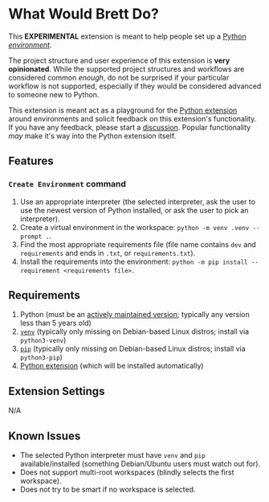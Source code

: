 # What Would Brett Do?

This **EXPERIMENTAL** extension is meant to help people set up a [Python _environment_](https://code.visualstudio.com/docs/python/environments).

The project structure and user experience of this extension is **very opinionated**. While the supported project structures and workflows are considered common _enough_, do not be surprised if your particular workflow is not supported, especially if they would be considered advanced to someone new to Python.

This extension is meant act as a playground for the [Python extension](https://marketplace.visualstudio.com/items?itemName=ms-python.python) around environments and solicit feedback on this extension's functionality. If you have any feedback, please start a [discussion](https://github.com/brettcannon/WWBD/discussions). Popular functionality _may_ make it's way into the Python extension itself.

## Features

### `Create Environment` command

1. Use an appropriate interpreter (the selected interpreter, ask the user to use the newest version of Python installed, or ask the user to pick an interpreter).
1. Create a virtual environment in the workspace: `python -m venv .venv --prompt .`.
2. Find the most appropriate requirements file (file name contains `dev` and `requirements` and ends in `.txt`, or `requirements.txt`).
3. Install the requirements into the environment: `python -m pip install --requirement <requirements file>`.

## Requirements

1. Python (must be an [actively maintained version](https://devguide.python.org/#status-of-python-branches); typically any version less than 5 years old)
2. [`venv`](https://docs.python.org/3/library/venv.html) (typically only missing on Debian-based Linux distros; install via `python3-venv`)
3. [`pip`](https://pip.pypa.io/) (typically only missing on Debian-based Linux distros; install via `python3-pip`)
4. [Python extension](https://marketplace.visualstudio.com/items?itemName=ms-python.python) (which will be installed automatically)

## Extension Settings

N/A

## Known Issues

- The selected Python interpreter must have `venv` and `pip` available/installed (something Debian/Ubuntu users must watch out for).
- Does not support multi-root workspaces (blindly selects the first workspace).
- Does not try to be smart if no workspace is selected.
